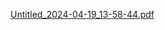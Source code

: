 [Untitled_2024-04-19_13-58-44.pdf](https://github.com/benraine/image-test/files/15041561/Untitled_2024-04-19_13-58-44.pdf)
